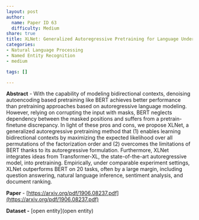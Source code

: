 ```yaml
---
layout: post
author:
  name: Paper ID 63
  difficulty: Medium
share: true
title: XLNet: Generalized Autoregressive Pretraining for Language Understanding
categories:
- Natural Language Processing
- Named Entity Recognition
- medium

tags: []

---
```

**Abstract** - With the capability of modeling bidirectional contexts, denoising autoencoding based pretraining like BERT achieves better performance than pretraining approaches based on autoregressive language modeling. However, relying on corrupting the input with masks, BERT neglects dependency between the masked positions and suffers from a pretrain-finetune discrepancy. In light of these pros and cons, we propose XLNet, a generalized autoregressive pretraining method that (1) enables learning bidirectional contexts by maximizing the expected likelihood over all permutations of the factorization order and (2) overcomes the limitations of BERT thanks to its autoregressive formulation. Furthermore, XLNet integrates ideas from Transformer-XL, the state-of-the-art autoregressive model, into pretraining. Empirically, under comparable experiment settings, XLNet outperforms BERT on 20 tasks, often by a large margin, including question answering, natural language inference, sentiment analysis, and document ranking.

**Paper** - [https://arxiv.org/pdf/1906.08237.pdf](https://arxiv.org/pdf/1906.08237.pdf)

**Dataset -** [open entity](open entity)
    